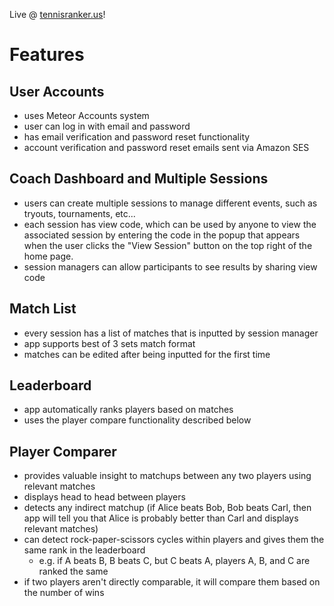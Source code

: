 Live @ [tennisranker.us](http://tennisranker.us)!

# Features

## User Accounts

- uses Meteor Accounts system
- user can log in with email and password
- has email verification and password reset functionality
- account verification and password reset emails sent via Amazon SES

## Coach Dashboard and Multiple Sessions

- users can create multiple sessions to manage different events, such as tryouts, tournaments, etc...
- each session has view code, which can be used by anyone to view the associated session by entering the code in the popup that appears when the user clicks the "View Session" button on the top right of the home page.
- session managers can allow participants to see results by sharing view code

## Match List

- every session has a list of matches that is inputted by session manager
- app supports best of 3 sets match format
- matches can be edited after being inputted for the first time

## Leaderboard

- app automatically ranks players based on matches
- uses the player compare functionality described below

## Player Comparer

- provides valuable insight to matchups between any two players using relevant matches
- displays head to head between players
- detects any indirect matchup (if Alice beats Bob, Bob beats Carl, then app will tell you that Alice is probably better than Carl and displays relevant matches)
- can detect rock-paper-scissors cycles within players and gives them the same rank in the leaderboard
  - e.g. if A beats B, B beats C, but C beats A, players A, B, and C are ranked the same
- if two players aren't directly comparable, it will compare them based on the number of wins
